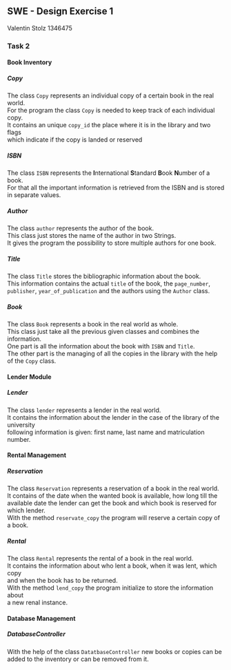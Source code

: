 ## SWE - Design Exercise 1

Valentin Stolz 1346475



### Task 2

#### Book Inventory

##### Copy 

The class `Copy` represents an individual copy of a certain book in the real world.<br/>For the program the class `Copy` is needed to keep track of each individual copy.<br/>It contains an unique `copy_id` the place where it is in the library and two flags <br/>which indicate if the copy is landed or reserved

##### ISBN

The class `ISBN` represents the **I**nternational **S**tandard **B**ook **N**umber of a book. <br>For that all the important information is retrieved from the ISBN and is stored in separate values.

##### Author

The class `author` represents the author of the book.<br/>This class just stores the name of the author in two Strings.<br/>It gives the program the possibility to store multiple authors for one book.

##### Title

The class `Title` stores the bibliographic information about  the book. <br/>This information contains the actual `title` of the book, the `page_number`,<br/>`publisher`, `year_of_publication` and the authors using the `Author` class.

##### Book

The class `Book` represents a book in the real world as whole.<br/>This class just take all the previous given classes and combines the information.<br/>One part is all the information about the book with `ISBN` and `Title`.<br/>The other part is the managing of all the copies in the library with the help of the `Copy` class.



#### Lender Module

##### Lender 

The class `lender` represents a lender in the real world. <br/>It contains the information about the lender in the case of the library of the university<br/>following information is given: first name, last name and matriculation number.



#### Rental Management

##### Reservation

The class `Reservation` represents a reservation of a book in the real world.<br/>It contains of the date when the wanted book is available, how long till the<br/>available date the lender can get the book  and which book is reserved for which lender.<br/>With the method `reservate_copy` the program will reserve a certain copy of a book.

##### Rental

The class `Rental` represents the rental of a book in the real world.<br/>It contains the information about who lent a book, when it was lent, which copy<br/>and when the book has to be returned. <br/>With the method `lend_copy` the program initialize to store the information about<br/>a new renal instance.



#### Database Management

##### DatabaseController

With the help of the  class `DatatbaseController` new books or copies can be<br/>added to the inventory or can be removed from it. <br/>